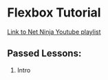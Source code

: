 # Flexbox Tutorial

[Link to Net Ninja Youtube playlist](https://www.youtube.com/playlist?list=PLu8EoSxDXHP7xj_y6NIAhy0wuCd4uVdid)

## Passed Lessons:

1. Intro
